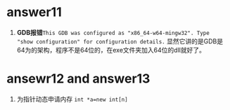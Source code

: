 # answer11

1. **GDB报错**`This GDB was configured as "x86_64-w64-mingw32".
Type "show configuration" for configuration details.` 显然它讲的是GDB是64为的架构，程序不是64位的，在exe文件夹加入64位的dll就好了。

# ansewr12 and answer13 

1. 为指针动态申请内存 `int *a=new int[n]`